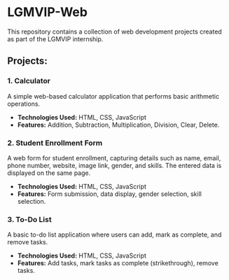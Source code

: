 # LGMVIP-Web

This repository contains a collection of web development projects created as part of the LGMVIP internship.

## Projects:

### 1. Calculator

A simple web-based calculator application that performs basic arithmetic operations.

- **Technologies Used:** HTML, CSS, JavaScript
- **Features:** Addition, Subtraction, Multiplication, Division, Clear, Delete.

### 2. Student Enrollment Form

A web form for student enrollment, capturing details such as name, email, phone number, website, image link, gender, and skills. The entered data is displayed on the same page.

- **Technologies Used:** HTML, CSS, JavaScript
- **Features:** Form submission, data display, gender selection, skill selection.

### 3. To-Do List

A basic to-do list application where users can add, mark as complete, and remove tasks.

- **Technologies Used:** HTML, CSS, JavaScript
- **Features:** Add tasks, mark tasks as complete (strikethrough), remove tasks.
